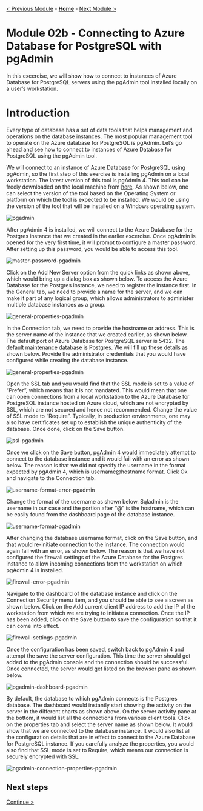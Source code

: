 [< Previous Module](./ConnectPGUsingpsql.md) - **[Home](../../README.md)** - [Next Module >](../module02/how-to-migrate-using-dump-and-restore.md)

# Module 02b - Connecting to Azure Database for PostgreSQL with pgAdmin
In this excercise, we will show how to connect to instances of Azure Database for PostgreSQL servers using the pgAdmin tool installed locally on a user’s workstation.

# Introduction

Every type of database has a set of data tools that helps management and operations on the database instances. The most popular management tool to operate on the Azure database for PostgreSQL is pgAdmin. Let’s go ahead and see how to connect to instances of Azure Database for PostgreSQL using the pgAdmin tool.


We will connect to an instance of Azure Database for PostgreSQL using pgAdmin, so the first step of this exercise is installing pgAdmin on a local workstation. The latest version of this tool is pgAdmin 4. This tool can be freely downloaded on the local machine from [here](https://www.pgadmin.org/download/). As shown below, one can select the version of the tool based on the Operating System or platform on which the tool is expected to be installed. We would be using the version of the tool that will be installed on a Windows operating system.

![pgadmin](./image/download-pgadmin-4.png) 


After pgAdmin 4 is installed, we will connect to the Azure Database for the Postgres instance that we created in the earlier excercise. Once pgAdmin is opened for the very first time, it will prompt to configure a master password. After setting up this password, you would be able to access this tool.

![master-password-pgadmin](./image/master-password-for-pgadmin.png) 

Click on the Add New Server option from the quick links as shown above, which would bring up a dialog box as shown below. To access the Azure Database for the Postgres instance, we need to register the instance first. In the General tab, we need to provide a name for the server, and we can make it part of any logical group, which allows administrators to administer multiple database instances as a group.

![general-properties-pgadmin](./image/general-properties.png) 

In the Connection tab, we need to provide the hostname or address. This is the server name of the instance that we created earlier, as shown below. The default port of Azure Database for PostgreSQL server is 5432. The default maintenance database is Postgres. We will fill up these details as shown below. Provide the administrator credentials that you would have configured while creating the database instance.


![general-properties-pgadmin](./image/connection-properties.png) 


Open the SSL tab and you would find that the SSL mode is set to a value of “Prefer”, which means that it is not mandated. This would mean that one can open connections from a local workstation to the Azure Database for PostgreSQL instance hosted on Azure cloud, which are not encrypted by SSL, which are not secured and hence not recommended. Change the value of SSL mode to “Require”. Typically, in production environments, one may also have certificates set up to establish the unique authenticity of the database. Once done, click on the Save button.

![ssl-pgadmin](./image/ssl-properties.png) 


Once we click on the Save button, pgAdmin 4 would immediately attempt to connect to the database instance and it would fail with an error as shown below. The reason is that we did not specify the username in the format expected by pgAdmin 4, which is username@hostname format. Click Ok and navigate to the Connection tab.

![username-format-error-pgadmin](./image/username-format-error.png) 

Change the format of the username as shown below. Sqladmin is the username in our case and the portion after “@” is the hostname, which can be easily found from the dashboard page of the database instance.

![username-format-pgadmin](./image/username-format.png) 


After changing the database username format, click on the Save button, and that would re-initiate connection to the instance. The connection would again fail with an error, as shown below. The reason is that we have not configured the firewall settings of the Azure Database for the Postgres instance to allow incoming connections from the workstation on which pgAdmin 4 is installed.

![firewall-error-pgadmin](./image/firewall-error.png) 


Navigate to the dashboard of the database instance and click on the Connection Security menu item, and you should be able to see a screen as shown below. Click on the Add current client IP address to add the IP of the workstation from which we are trying to initiate a connection. Once the IP has been added, click on the Save button to save the configuration so that it can come into effect.

![firewall-settings-pgadmin](./image/firewall-settings.png) 

Once the configuration has been saved, switch back to pgAdmin 4 and attempt the save the server configuration. This time the server should get added to the pgAdmin console and the connection should be successful. Once connected, the server would get listed on the browser pane as shown below.

![pgadmin-dashboard-pgadmin](./image/pgadmin-dashboard.png)

By default, the database to which pgAdmin connects is the Postgres database. The dashboard would instantly start showing the activity on the server in the different charts as shown above. On the server activity pane at the bottom, it would list all the connections from various client tools. Click on the properties tab and select the server name as shown below. It would show that we are connected to the database instance. It would also list all the configuration details that are in effect to connect to the Azure Database for PostgreSQL instance. If you carefully analyze the properties, you would also find that SSL mode is set to Require, which means our connection is securely encrypted with SSL.

![pgadmin-connection-properties-pgadmin](./image/pgadmin-connection-properties-for-azure-database-f.png)

## Next steps
[Continue >](../module02/how-to-migrate-using-dump-and-restore.md)










